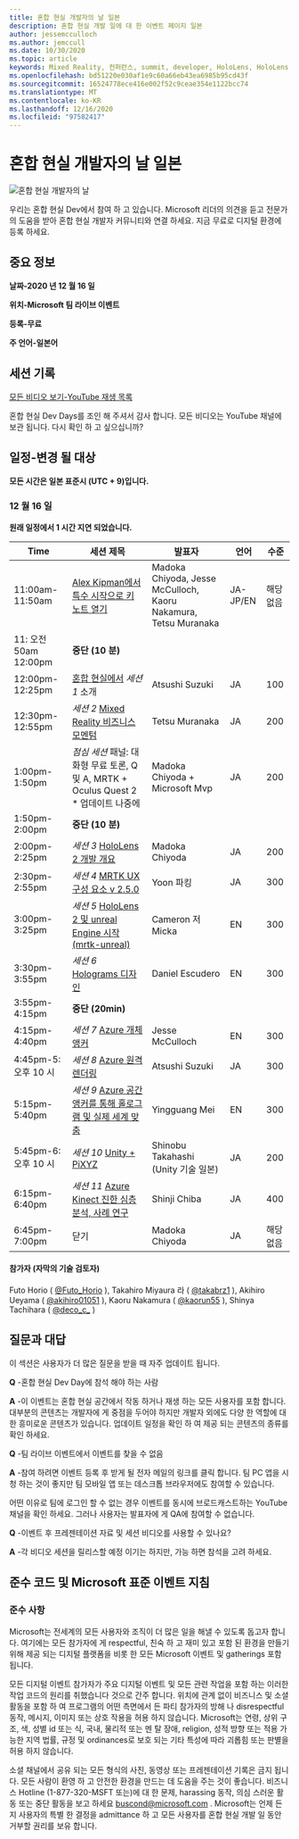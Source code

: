 ```yaml
---
title: 혼합 현실 개발자의 날 일본
description: 혼합 현실 개발 일에 대 한 이벤트 페이지 일본
author: jessemcculloch
ms.author: jemccull
ms.date: 10/30/2020
ms.topic: article
keywords: Mixed Reality, 컨퍼런스, summit, developer, HoloLens, HoloLens 2, Kinect
ms.openlocfilehash: bd51220e030af1e9c60a66eb43ea6985b95cd43f
ms.sourcegitcommit: 16524778ece416e002f52c9ceae354e1122bcc74
ms.translationtype: MT
ms.contentlocale: ko-KR
ms.lasthandoff: 12/16/2020
ms.locfileid: "97582417"
---
```

# <a name="mixed-reality-dev-days-japan"></a>혼합 현실 개발자의 날 일본

![혼합 현실 개발자의 날](images/MRDD/MRDevDaysJapanBanner.png)

우리는 혼합 현실 Dev에서 참여 하 고 있습니다. Microsoft 리더의 의견을 듣고 전문가의 도움을 받아 혼합 현실 개발자 커뮤니티와 연결 하세요. 지금 무료로 디지털 환경에 등록 하세요.

## <a name="important-details"></a>중요 정보

**날짜-2020 년 12 월 16 일**

**위치-Microsoft 팀 라이브 이벤트**

**등록-무료**

**주 언어-일본어**

## <a name="session-recordings"></a>세션 기록

[모든 비디오 보기-YouTube 재생 목록](https://www.youtube.com/playlist?list=PLQEKit6tfVVIZaQWKTuNMONjPiIKMuJRH)

혼합 현실 Dev Days를 조인 해 주셔서 감사 합니다. 모든 비디오는 YouTube 채널에 보관 됩니다. 다시 확인 하 고 싶으십니까?

## <a name="schedule---subject-to-change"></a>일정-변경 될 대상

**모든 시간은 일본 표준시 (UTC + 9)입니다.** 

### <a name="december-16th"></a>12 월 16 일

**원래 일정에서 1 시간 지연 되었습니다.**

|**Time**|**세션 제목**|**발표자**|**언어**|**수준**|
|---------|---------|---------|---------|---------|
|11:00am-11:50am|[Alex Kipman에서 특수 시작으로 키 노트 열기](https://youtu.be/MamMO11TnzY)|Madoka Chiyoda, Jesse McCulloch, Kaoru Nakamura, Tetsu Muranaka|JA-JP/EN|해당 없음|
|11: 오전 50am 12:00pm|**중단 (10 분)**||||
|12:00pm-12:25pm|[혼합 현실에서](https://youtu.be/HqJy91y8Of0) *세션 1* 소개|Atsushi Suzuki|JA|100|
|12:30pm-12:55pm|*세션 2* [Mixed Reality 비즈니스 모멘텀](https://youtu.be/fJJ9I8UGbio)|Tetsu Muranaka|JA|200|
|1:00pm-1:50pm|*점심 세션* 패널: 대화형 무료 토론, Q 및 A, MRTK + Oculus Quest 2 * 업데이트 나중에|Madoka Chiyoda + Microsoft Mvp|JA|200|
|1:50pm-2:00pm|**중단 (10 분)**||||
|2:00pm-2:25pm|*세션 3* [HoloLens 2 개발 개요](https://youtu.be/_z0CwAVkbiQ)|Madoka Chiyoda|JA|200|
|2:30pm-2:55pm|*세션 4* [MRTK UX 구성 요소 v 2.5.0](https://youtu.be/If5R9diyF50)|Yoon 파킹|JA|300|
|3:00pm-3:25pm|*세션 5* [HoloLens 2 및 unreal Engine 시작 (mrtk-unreal)](https://youtu.be/AsAuPx0iz3o)|Cameron 저 Micka|EN|300|
|3:30pm-3:55pm|*세션 6* [Holograms 디자인](https://youtu.be/jHn9yydiRTw)|Daniel Escudero|EN|300|
|3:55pm-4:15pm|**중단 (20min)**||||
|4:15pm-4:40pm|*세션 7* [Azure 개체 앵커](https://youtu.be/dZCb6VJlaaU)|Jesse McCulloch|EN|300|
|4:45pm-5: 오후 10 시|*세션 8* [Azure 원격 렌더링](https://youtu.be/MEhL12WGOW0)|Atsushi Suzuki|JA|300|
|5:15pm-5:40pm|*세션 9* [Azure 공간 앵커를 통해 홀로그램 및 실제 세계 맞춤](https://youtu.be/ApBd_jSHg9Q)|Yingguang Mei|EN|300|
|5:45pm-6: 오후 10 시|*세션 10* [Unity + PiXYZ](https://youtu.be/ggRZRRN36VI)|Shinobu Takahashi (Unity 기술 일본)|JA|200|
|6:15pm-6:40pm|*세션 11* [Azure Kinect 진한 심층 분석, 사례 연구](https://youtu.be/C6gg2jBL3Tw)|Shinji Chiba|JA|400|
|6:45pm-7:00pm|닫기|Madoka Chiyoda|JA|해당 없음|

#### <a name="contributors-technical-reviewers-for-the-subtitles"></a>참가자 (자막의 기술 검토자)

Futo Horio ( [@Futo_Horio](https://twitter.com/Futo_Horio) ), Takahiro Miyaura 라 ( [@takabrz1](https://twitter.com/takabrz1) ), Akihiro Ueyama ( [@akihiro01051](https://twitter.com/akihiro01051) ), Kaoru Nakamura ( [@kaorun55](https://twitter.com/kaorun55) ), Shinya Tachihara ( [@deco_c_](https://twitter.com/deco_c_) )

## <a name="frequently-asked-questions"></a>질문과 대답
이 섹션은 사용자가 더 많은 질문을 받을 때 자주 업데이트 됩니다.

**Q** -혼합 현실 Dev Day에 참석 해야 하는 사람

**A** -이 이벤트는 혼합 현실 공간에서 작동 하거나 재생 하는 모든 사용자를 포함 합니다. 대부분의 콘텐츠는 개발자에 게 중점을 두어야 하지만 개발자 외에도 다양 한 역할에 대 한 흥미로운 콘텐츠가 있습니다. 업데이트 일정을 확인 하 여 제공 되는 콘텐츠의 종류를 확인 하세요.  

**Q** -팀 라이브 이벤트에서 이벤트를 찾을 수 없음

**A** -참여 하려면 이벤트 등록 후 받게 될 전자 메일의 링크를 클릭 합니다. 팀 PC 앱을 시청 하는 것이 좋지만 팀 모바일 앱 또는 데스크톱 브라우저에도 참여할 수 있습니다.

어떤 이유로 팀에 로그인 할 수 없는 경우 이벤트를 동시에 브로드캐스트하는 YouTube 채널을 확인 하세요. 그러나 사용자는 발표자에 게 QA에 참여할 수 없습니다.

**Q** -이벤트 후 프레젠테이션 자료 및 세션 비디오를 사용할 수 있나요?

**A** -각 비디오 세션을 릴리스할 예정 이기는 하지만, 가능 하면 참석을 고려 하세요.

<!--  
**Q** -  
**A** -  
  
**Q** -  
**A** -  
  
**Q** -  
**A** -  
-->

## <a name="code-of-conduct-and-microsoft-standard-event-guidelines"></a>준수 코드 및 Microsoft 표준 이벤트 지침

### <a name="code-of-conduct"></a>준수 사항 

Microsoft는 전세계의 모든 사용자와 조직이 더 많은 일을 해낼 수 있도록 돕고자 합니다. 여기에는 모든 참가자에 게 respectful, 친숙 하 고 재미 있고 포함 된 환경을 만들기 위해 제공 되는 디지털 플랫폼을 비롯 한 모든 Microsoft 이벤트 및 gatherings 포함 됩니다.

모든 디지털 이벤트 참가자가 주요 디지털 이벤트 및 모든 관련 작업을 포함 하는 이러한 작업 코드의 원리를 취했습니다 것으로 간주 합니다. 위치에 관계 없이 비즈니스 및 소셜 활동을 포함 하 여 프로그램의 어떤 측면에서 든 파티 참가자의 방해 나 disrespectful 동작, 메시지, 이미지 또는 상호 작용을 허용 하지 않습니다. Microsoft는 연령, 상위 구조, 색, 성별 id 또는 식, 국내, 물리적 또는 멘 탈 장애, religion, 성적 방향 또는 적용 가능한 지역 법률, 규정 및 ordinances로 보호 되는 기타 특성에 따라 괴롭힘 또는 판별을 허용 하지 않습니다.  

소셜 채널에서 공유 되는 모든 형식의 사진, 동영상 또는 프레젠테이션 기록은 금지 됩니다. 모든 사람이 환영 하 고 안전한 환경을 만드는 데 도움을 주는 것이 좋습니다. 비즈니스 Hotline (1-877-320-MSFT 또는)에 대 한 문제, harassing 동작, 의심 스러운 활동 또는 중단 활동을 보고 하세요 [buscond@microsoft.com](mailto:buscond@microsoft.com) . Microsoft는 언제 든 지 사용자의 특별 한 결정을 admittance 하 고 모든 사용자를 혼합 현실 개발 일 동안 거부할 권리를 보유 합니다. 
